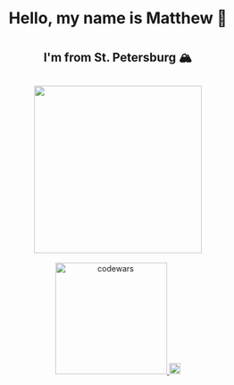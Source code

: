 
<div id="header" align="center">
  <h1>Hello, my name is Matthew &#128075;<h1>
  <h2>I'm from St. Petersburg &#127956;<h2>
  <img src="https://media.giphy.com/media/heIX5HfWgEYlW/giphy.gif?cid=ecf05e47pdk42shqrpi2t033rj1ms104rw8ekxicftj9cyqx&rid=giphy.gif&ct=g" width="300"/>
</div>
<div id="badges" align="center">
  <a href="https://www.codewars.com/users/lorrik2">
    <img src="https://img.shields.io/badge/Codewars-B1361E?style=for-the-badge&logo=Codewars&logoColor=white" alt="codewars"
   width="200">
    <a href="https://www.linkedin.com/in/matvei-korolev/">
    <img src="https://img.shields.io/badge/LinkedIn-blue?logo=linkedin&logoColor=white"  alt="linkedin" width="20"
  >

